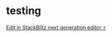 # testing

[Edit in StackBlitz next generation editor ⚡️](https://stackblitz.com/~/github.com/anime-kun32/testing)